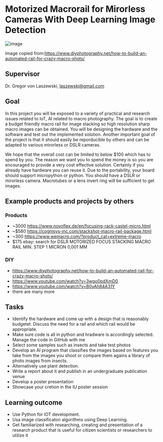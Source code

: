 # Motorized Macrorail for Mirorless Cameras With Deep Learning Image Detection

![image](https://user-images.githubusercontent.com/425045/207115017-fa5744d6-1aa1-4deb-a0c5-6b17a7738d09.png)

Image copied from:https://www.diyphotography.net/how-to-build-an-automated-rail-for-crazy-macro-shots/

## Supervisor

Dr. Gregor von Laszewski, laszewski@gmail.com

## Goal

In this project you will be exposed to a variety of practical and research issues related to IoT, 
AI related to macro photography. The goal is to create a budget friendly macro rail for image stacking so 
high resolution sharp macro images can be obtained. You will be designing the hardware and the software 
and test out the implemented solution. Another important goal of the project is that it should easily be reporducible 
by others and can be adapted to various mirorless or DSLR cameras.

We hope that the overall cost can be limited to below $100 which has to spend by you. The reason 
we want you to spend the money is so you are encouraged to provide a very cost effective solution.
Certainly if you already have hardware you can reuse it. Due to the portability, your board should 
support micropython or python. You should have a DSLR or mirorless camera. Macrotubes or a lens invert 
ring will be sufficient to get images. 

## Example products and projects by others

### Products

* ~3000 https://www.novoflex.de/en/focusing-rack-castel-micro.html
* ~$580 https://cognisys-inc.com/stackshot-macro-rail-package.html 
* ~300 https://www.wemacro.com/?product_cat=extreme-macro
* $175 ebay: search for DSLR MOTORIZED FOCUS STACKING MACRO RAIL MIN. STEP 1 MICRON 0,001 MM

### DIY

* https://www.diyphotography.net/how-to-build-an-automated-rail-for-crazy-macro-shots/
* https://www.youtube.com/watch?v=3wgo0pdXmD0
* https://www.youtube.com/watch?v=B0yAh84A31Y
* there are many more

## Tasks

* Identify the hardware and come up with a design that is reasonably budgetet. Discuss the need for a rail and which rail would be appropriate.
* Make sure code is all in python and hradware is accordingly selected. Manage the code in GitHub with me
* Select some samples such as insects and take test photos
* Develop an AI program that classifies the images based on features you take from the images you shoot or compare them agains a library of photo images from insects. 
* Alternatively use plant detection.
* Write a report about it and publish in an undergraduate publication venue
* Develop a poster presentation
* Showcase your cretion in the IU poster session

## Learning outcome

* Use Python for IOT development.
* Usa image classificaton algorithms using Deep Learning.
* Get familiarized with researching, creating and presentation of a research product that is useful for citizen scientists or researchers to utilize it



